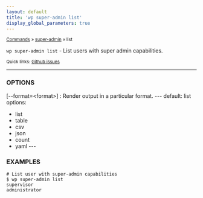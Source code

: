 ```yaml
---
layout: default
title: 'wp super-admin list'
display_global_parameters: true
---
```


<small>[Commands](/commands/) &raquo; [super-admin](/commands/super-admin/) &raquo; list</small>

`wp super-admin list` - List users with super admin capabilities.

<small>Quick links: <a href="https://github.com/wp-cli/wp-cli/issues?q=is%3Aopen+label%3Acommand%3Asuper-admin-list+sort%3Aupdated-desc">Github issues</a></small>

<hr />

### OPTIONS

[\--format=&lt;format&gt;]
: Render output in a particular format.
\---
default: list
options:
  - list
  - table
  - csv
  - json
  - count
  - yaml
\---

### EXAMPLES

    # List user with super-admin capabilities
    $ wp super-admin list
    supervisor
    administrator



